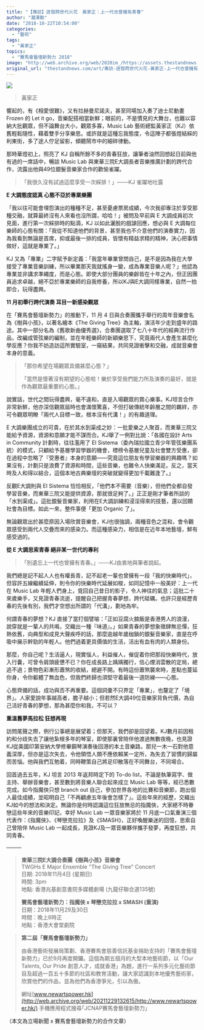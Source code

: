 ```yaml
---
title: "【專訪】迸發跨世代火花　黃家正：上一代也曾擁有青春"
author: "瀧澤勳"
date: "2018-10-22T10:54:00"
categories:
  - "藝術"
tags:
  - "黃家正"
topics:
  - "賽馬會藝壇新勢力 2018"
image: "http://web.archive.org/web/2020im_/https://assets.thestandnews.com/media/photos/wong-01_vaClv.png"
original_url: "thestandnews.com/art/專訪-迸發跨世代火花-黃家正-上一代也曾擁有青春"
---
```

![](http://web.archive.org/web/2020im_/https://assets.thestandnews.com/media/photos/wong-01_vaClv.png)
> 黃家正

響起的，有《相愛很難》，又有拉赫曼尼諾夫，甚至同場加入奏了迪士尼動畫 Frozen 的 Let it go，音樂配搭相當新鮮；眼前的，不是慣見的大舞台，也難以容納大批觀眾，但不論舞台大小，觀眾多寡，Music Lab 藝術總監黃家正（KJ）依舊輕鬆隨性，藉着雙手分享樂思。或許就是這種忘我態度，令這陣子都張燈結綵的利東街，多了途人佇足留影，傾聽鬧市中的細碎律動。

那時華燈初上，照亮了 KJ 自稱所餘不多的青春狂放，讓筆者油然回想起日前與他有過的一席話中，暢談 Music Lab 與東華三院E大調長者音樂推廣計劃的跨代合作，流露出他與49位銀髮音樂家合作的歡愉雀躍。

> 「我很久沒有試過這麼享受一次綵排！」───KJ 雀躍地吐露

**E 大調態度認真 心態不亞於專業樂團**

「我以往可能會埋怨演出的種種不足，甚至憂慮票房成績，今次我卻專注於享受那種交融，就算最終沒有人來看也沒所謂，哈哈！」被問及早前與 E 大調成員初次見面，進行第一次綵排時的點滴，KJ 以如此灑脫的戲謔回應，想必與 E 大調每位樂師的心態有關：「我從不知道他們的背景，甚至我也不介意他們的演奏實力，因為我看到無論是首席，抑或最後一排的成員，皆懷有精益求精的精神，決心把事情做好，這就是專業了。」

KJ 又為「專業」二字賦予新定義：「我當年畢業曾問自己，是不是因為我在大學接受了專業音樂訓練，所以畢業那天我就搖身一變，成為專業音樂人呢？」他認為專業並非講求準繩度，而是心態。即使大部分團員的樂齡皆在十年之內，但正因團員追求卓越，絕不亞於專業樂師的自我修養，所以KJ與E大調同樣專業，自然一拍即合，玩得盡興。

**11 月初舉行跨代演奏 耳目一新感染觀眾**

在「賽馬會藝壇新勢力」的推動下，11 月 4 日與合奏團攜手舉行的周年音樂會名為《樹與小孩》，以著名繪本《The Giving Tree》為主軸，演活年少走到盛年的路途。其中一部分名為《舊歌新曲優秀選》，合奏團選取了七八十年代的經典流行作品，改編成管弦樂的編制，並在年輕樂師的新穎樂思下，究竟兩代人會產生甚麼化學反應？你我不妨造訪這所實驗室，一窺結果，共同見證衝擊和交融，成就音樂會本身的意義。

> 「那你希望在場觀眾具備甚麼心態？」
> 
> 「當然是懷著沒有期望的心態啦！樂於享受我們能力所及演奏的最好，就是作為觀眾最重要的心態。」

說實話，世代之間玩得盡興，毫不違和，直是入場觀眾的賞心樂事。KJ坦言合作非常新鮮，他亦深信觀眾屆時也會滿懷驚喜，不但打破傳統年齡層之間的羈絆，亦可令觀眾明瞭「兩代人目標一致，根本沒有代溝！」的有趣道理。

E 大調樂團成立的可貴，在於其水到渠成之妙：一批愛樂之人聚首，而東華三院又能給予資源，資源和意願才能不謀而合。KJ舉了一例對比說：「各國在設計 Arts in Community 計劃時，往往濫用了 El Sistema（委內瑞拉國立青少年管弦樂團系統）的模式，只顧給予基層學習學器的機會，標榜令基層兒童及社會雙方受惠，卻在過程中忽略了『受惠者』本身的意願——究竟這位朋友有學習樂器的興趣嗎？如果沒有，計劃只是浪費了資源和時間，這些音樂，也難令人快樂滿足。反之，當天時及人和得以結合，這個本地古典樂壇的突破就變得更加千載難逢了。」

反觀E大調則與 El Sistema 恰恰相反，「他們本不需要（音樂），但他們全都自發學習音樂，而東華三院又能提供資源，那就很足夠了。」正正是剛才筆者所談的「水到渠成」。這批銀髮音樂家，利用在E大調訓練和浸淫得來的技藝，還以回饋社會為目標。如此一來，整件事便「更加 Organic 了」。

無論觀眾出於甚麼原因入場欣賞音樂會，KJ也很強調，兩種音色之混和，會令觀眾感受到兩代人交疊而來的感染力。而這種感染力，相信是在近年本地藝壇，鮮有感受過的。

**從 E 大調思索青春 絕非某一世代的專利**

> 「別遺忘上一代也曾擁有青春。」───KJ由衷地與筆者說起。

我們總是記不起人人也有權長青，記不起老一輩也曾擁有一段「我的快樂時代」，但容許五線繼續延伸，則令你的快樂時代延展如梭，如同記憶中一般美好：上一代在 Music Lab 年輕人們身上，覓回自己昔日的影子，令人神往的氣息；這批二十來歲樂手，又見證青春流逝，提醒自己把握青春夢想，跨代砥礪。也許只是經歷青春的先後有別，我們才空想出所謂的「代溝」，劃地為牢。

何謂青春的夢想？KJ 直接了當打個譬喻：「正如豆腐火腩飯是香港男人的浪漫，說穿就是一輩人的共鳴，交織出一種『味道』。」如果青春的夢想象徵肆無忌憚，狂熱依舊，向典型和成見大聲疾呼的話，那麼逾越年歲枷鎖的銀髮音樂家，直是在呼吸中展示幹勁的年輕人。他們過着更具價值的生活，活出有血有肉的人類身份。

那麼，你自己呢？生活逼人，現實惱人，利益催人，催促着你把那段快樂時代，放入行囊，可曾令肩頭疲憊不已？你在成長路上踽踽獨行，信心煙消雲散的定局，總逃不過；景物色彩漸形蕭煞的收結，總避不開。有時這份蕭煞襲來時，差點也蔓延你身，令你軀體了無血色，但我們終歸也須堅守着最後一道防線——心態。

心態齊備的話，成功與否不再重要。這個詞彙不只界定「專業」，也釐定了「境界」。人家愛說年事越高者，膽子越小；但若然E大調49位音樂家背負代價，為自己活好青春的夢想，那為甚麼你和我，不可以？

**重溫舊夢馬拉松 狂想再現**

訪問尾聲之際，例行公事總是展望着；但那天，我們卻是回望着。KJ數月前因租約和分歧失去了讓他紮根多年的琴室，即使那裏曾陪伴他渡過無數夜晚，也見證KJ從美國印第安納大學修畢鋼琴演奏後回港的本土音樂路，那兒一木一石對他意義深厚，但亦是這次失去，令他領悟人類不應依賴某一定所，為失去了習慣的歸屬而苦惱。他與我們互勉着，同時鞭策自己將足印散落在不同舞台，不同場合。

回首過去五年，KJ 坦言 2013 年返邦時定下的 To-do list，不論是執筆寫字、做主持、舉辦音樂會，甚至數到將音樂人聯合起來成立 Music Lab 等等，經已悉數完成。如今指魔俠只想 branch out 自己，參加世界各地的比賽和音樂節，跑出個人最佳成績，並昭明自己「不再顧慮五年後會怎樣了」。這些年來的經歷，交織出KJ如今的想法和決定。無論你是何時認識這位狂放無忌的指魔俠，大家總不時眷戀這些年來的音樂印記，幸好 Music Lab 一眾音樂家將於 11 月底一口氣重演三個代表作：《指魔俠》、《琴戀克拉拉》及《SMASH》，正好喚醒樂迷的回憶，思索自己曾陪伴 Music Lab 一起成長，見證KJ及一眾音樂夥伴攜手發夢，再度狂想，共同青春。

────

> **東華三院E大調合奏團《樹與小孩》音樂會**   
> TWGHs E Major Ensemble "The Giving Tree" Concert  
> 日期: 2018年11月4日 (星期日)   
> 時間: 3pm  
> 地點: 香港兆基創意書院多媒體劇場 (九龍仔聯合道135號)
> 
> **賽馬會藝壇新勢力：指魔俠 x 琴戀克拉拉 x SMASH (重演)**  
> 日期：2018年11月29及30日  
> 時間：晚上8時正  
> 地點：香港大會堂劇院

> **第二屆「賽馬會藝壇新勢力」**
> 
> 由香港藝術發展局策劃、香港賽馬會慈善信託基金捐助支持的「賽馬會藝壇新勢力」已於9月再度開鑼。這個為期五個月的大型本地藝術節，以「Our Talents, Our Pride 創意人才，成就香港」為題，進行一系列多元化藝術節目及超過一百五十多節的社區和教育活動，讓大家認識到本地優秀藝術家，欣賞他們的作品，並為他們為香港爭光，引以為傲。
> 
> 網址[www.newartspower.hk](http://web.archive.org/web/20211229132615/http://www.newartspower.hk/) 手機應用程式搜尋｢JCNAP賽馬會藝壇新勢力｣

（本文為立場新聞 x 賽馬會藝壇新勢力的合作文章）